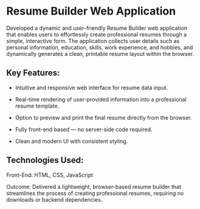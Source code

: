 # Resume Builder Web Application

Developed a dynamic and user-friendly Resume Builder web application that enables users to effortlessly create professional resumes through a simple, interactive form. The application collects user details such as personal information, education, skills, work experience, and hobbies, and dynamically generates a clean, printable resume layout within the browser.

## Key Features:

- Intuitive and responsive web interface for resume data input.

- Real-time rendering of user-provided information into a professional resume template.

- Option to preview and print the final resume directly from the browser.

- Fully front-end based — no server-side code required.

- Clean and modern UI with consistent styling.

## Technologies Used:

Front-End: HTML, CSS, JavaScript

Outcome:
Delivered a lightweight, browser-based resume builder that streamlines the process of creating professional resumes, requiring no downloads or backend dependencies.


